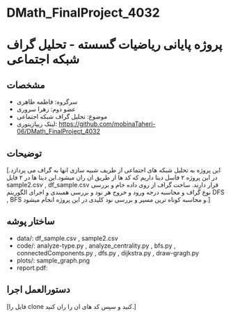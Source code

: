 # DMath_FinalProject_4032

# پروژه پایانی ریاضیات گسسته - تحلیل گراف شبکه اجتماعی

## مشخصات
- سرگروه: فاطمه طاهری 
- عضو دوم: زهرا سروری
- موضوع: تحلیل گراف شبکه اجتماعی 
- لینک ریپازیتوری: https://github.com/mobinaTaheri-06/DMath_FinalProject_4032

## توضیحات
[این پروژه به تحلیل شبکه های اجتماعی از طریف شبیه سازی انها به گراف می پردازد. در این پروژه ۲ فاسل دیتا داریم که کد ها از طریق ان ران میشود.این دیتا ها در ۲ فایل sample2.csv , df_sample.csv قرار دارند.
ساخت گراف از روی داده خام و بررسی نوع گراف و محاسبه درجه ورود و خروج هر نود و بررسی همبندی و اجرای الگوریتم DFS , BFS و محاسبه کوتاه ترین مسیر و بررسی نود کلیدی در این پروژه انجام میشود.]

## ساختار پوشه
- data/: df_sample.csv , sample2.csv 
- code/: analyze-type.py , analyze_centrality.py , bfs.py , connectedComponents.py , dfs.py , dijkstra.py , draw-gragh.py
- plots/: sample_graph.png
- report.pdf: 

## دستورالعمل اجرا
[فایل را  clone  کنید و سپس کد های ان را ران کنید.]
